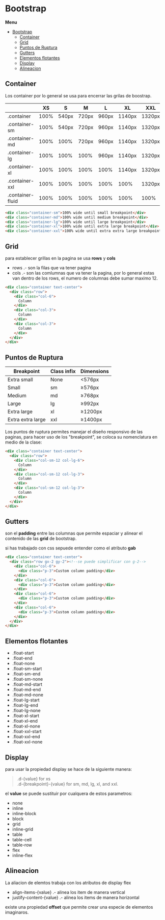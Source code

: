 # Bootstrap

**Menu**
- [Bootstrap](#bootstrap)
  - [Container](#container)
  - [Grid](#grid)
  - [Puntos de Ruptura](#puntos-de-ruptura)
  - [Gutters](#gutters)
  - [Elementos flotantes](#elementos-flotantes)
  - [Display](#display)
  - [Alineacion](#alineacion)

## Container

Los container por lo general se usa para encerrar las grilas de boostrap.

||XS|S|M|L|XL|XXL|
|-|-|-|-|-|-|-|
|.container	|100%	|540px	|720px	|960px	|1140px	|1320px|
|.container-sm	|100%	|540px	|720px	|960px	|1140px	|1320px|
|.container-md	|100%	|100%	|720px	|960px	|1140px	|1320px|
|.container-lg	|100%	|100%	|100%	|960px	|1140px	|1320px|
|.container-xl	|100%	|100%	|100%	|100%	|1140px	|1320px|
|.container-xxl	|100%	|100%	|100%	|100%	|100%	|1320px|
|.container-fluid	|100%	|100%	|100%	|100%	|100%	|100%|

```html
<div class="container-sm">100% wide until small breakpoint</div>
<div class="container-md">100% wide until medium breakpoint</div>
<div class="container-lg">100% wide until large breakpoint</div>
<div class="container-xl">100% wide until extra large breakpoint</div>
<div class="container-xxl">100% wide until extra extra large breakpoint</div>
```

## Grid

para establecer grillas en la pagina se usa **rows** y **cols**

* rows .- son la filas que va tener pagina
* cols .- son las comlumnas que va tener la pagina, por lo general estas van dentro de los rows, el numero de columnas debe sumar maximo 12.

```html
<div class="container text-center">
  <div class="row">
    <div class="col-6">
      Column
    </div>
    <div class="col-3">
      Column
    </div>
    <div class="col-3">
      Column
    </div>
  </div>
</div>
```

## Puntos de Ruptura


|Breakpoint	|Class infix |Dimensions|
|-|-|-|
|Extra small	|None	|<576px|
|Small	|sm	|≥576px|
|Medium	|md	|≥768px|
|Large	|lg	|≥992px|
|Extra large	|xl	|≥1200px|
|Extra extra large	|xxl	|≥1400px|

Los puntos de ruptura permites manejar el diseño responsivo de las paginas, para hacer uso de los "breakpoint", se coloca su nomenclatura en medio de la clase:

```html
<div class="container text-center">
  <div class="row">
    <div class="col-sm-12 col-lg-6">
      Column
    </div>
    <div class="col-sm-12 col-lg-3">
      Column
    </div>
    <div class="col-sm-12 col-lg-3">
      Column
    </div>
  </div>
</div>
```

## Gutters

son el **padding** entre las columnas que permite espaciar y alinear el contenido de las **grid** de bootstrap.

si has trabajado con css sepuede entender como el atributo **gab**

```html
<div class="container text-center">
  <div class="row gx-2 gy-2"><!--se puede simplificar con g-2-->
    <div class="col-6">
      <div class="p-3">Custom column padding</div>
    </div>
    <div class="col-6">
      <div class="p-3">Custom column padding</div>
    </div>
    <div class="col-6">
      <div class="p-3">Custom column padding</div>
    </div>
    <div class="col-6">
      <div class="p-3">Custom column padding</div>
    </div>
  </div>
</div>
```

## Elementos flotantes
* .float-start
* .float-end
* .float-none
* .float-sm-start
* .float-sm-end
* .float-sm-none
* .float-md-start
* .float-md-end
* .float-md-none
* .float-lg-start
* .float-lg-end
* .float-lg-none
* .float-xl-start
* .float-xl-end
* .float-xl-none
* .float-xxl-start
* .float-xxl-end
* .float-xxl-none

## Display

para usar la propiedad display se hace de la siguiente manera:
> .d-{value} for xs<br>
> .d-{breakpoint}-{value} for sm, md, lg, xl, and xxl.

el **value** se puede sustituir por cualquera de estos parametros:

* none
* inline
* inline-block
* block
* grid
* inline-grid
* table
* table-cell
* table-row
* flex
* inline-flex

## Alineacion

La aliacion de elemtos trabaja con los atributos de display flex

* align-items-{value} .- alinea los item de manera vertical
* justify-content-{value} .- alinea los items de manera horizontal

existe una propiedad **offset** que permite crear una especie de elementos imaginaros. 

